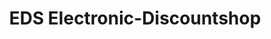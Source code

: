 ---
title: "EDS Electronic-Discountshop"
url: /dresden/eds-electronic-discountshop/
shop: Elektronik
---